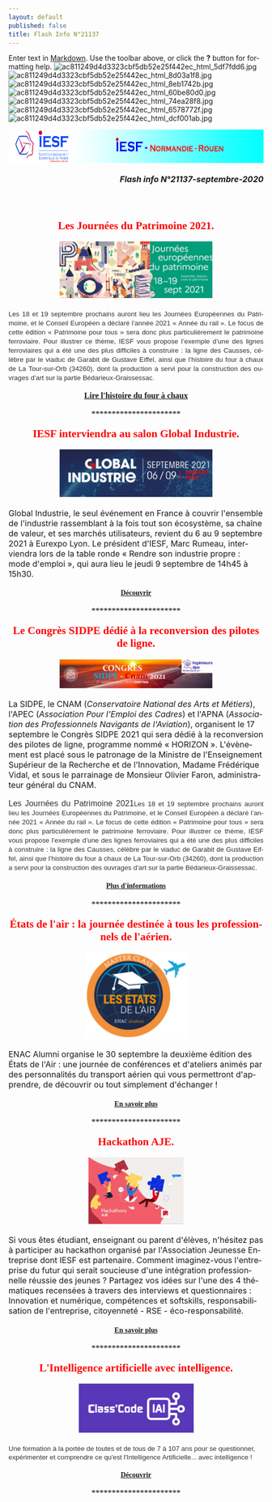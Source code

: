 ```yaml
---
layout: default
published: false
title: Flash Info N°21137
---
```



Enter text in [Markdown](http://daringfireball.net/projects/markdown/). Use the toolbar above, or click the **?** button for formatting help.
![ac811249d4d3323cbf5db52e25f442ec_html_5df7fdd6.jpg]({{site.baseurl}}/media/ac811249d4d3323cbf5db52e25f442ec_html_5df7fdd6.jpg)
![ac811249d4d3323cbf5db52e25f442ec_html_8d03a1f8.jpg]({{site.baseurl}}/media/ac811249d4d3323cbf5db52e25f442ec_html_8d03a1f8.jpg)
![ac811249d4d3323cbf5db52e25f442ec_html_8eb1742b.jpg]({{site.baseurl}}/media/ac811249d4d3323cbf5db52e25f442ec_html_8eb1742b.jpg)
![ac811249d4d3323cbf5db52e25f442ec_html_60be80d0.jpg]({{site.baseurl}}/media/ac811249d4d3323cbf5db52e25f442ec_html_60be80d0.jpg)
![ac811249d4d3323cbf5db52e25f442ec_html_74ea28f8.jpg]({{site.baseurl}}/media/ac811249d4d3323cbf5db52e25f442ec_html_74ea28f8.jpg)
![ac811249d4d3323cbf5db52e25f442ec_html_6578772f.jpg]({{site.baseurl}}/media/ac811249d4d3323cbf5db52e25f442ec_html_6578772f.jpg)
![ac811249d4d3323cbf5db52e25f442ec_html_dcf001ab.jpg]({{site.baseurl}}/media/ac811249d4d3323cbf5db52e25f442ec_html_dcf001ab.jpg)



<BODY LANG="fr-FR" LINK="#0000ff" DIR="LTR">
<P ALIGN=CENTER STYLE="margin-bottom: 0.19in"><IMG SRC="/media/ac811249d4d3323cbf5db52e25f442ec_html_74ea28f8.jpg" NAME="Image 2" ALIGN=BOTTOM WIDTH=680 HEIGHT=66 BORDER=0></P>
<P ALIGN=RIGHT STYLE="margin-bottom: 0.19in"><FONT SIZE=3><I><B>Flash
info N°21137-septembre-2020</B></I></FONT></P>
<P ALIGN=CENTER STYLE="margin-bottom: 0.19in"><BR><BR>
</P>
<P ALIGN=CENTER STYLE="margin-bottom: 0.19in"><FONT COLOR="#ff0000"><FONT FACE="Engravers MT, serif"><FONT SIZE=4 STYLE="font-size: 16pt"><B>Les
Journées du Patrimoine 2021.</B></FONT></FONT></FONT></P>
<P ALIGN=CENTER STYLE="margin-bottom: 0.19in"><IMG SRC="/media/ac811249d4d3323cbf5db52e25f442ec_html_5df7fdd6.jpg" NAME="Image 1" ALIGN=BOTTOM WIDTH=302 HEIGHT=112 BORDER=0></P>
<P ALIGN=JUSTIFY STYLE="margin-bottom: 0.19in"><FONT FACE="Times New Roman, serif"><FONT SIZE=3><FONT COLOR="#333333"><FONT FACE="Arial, serif"><FONT SIZE=2 STYLE="font-size: 10pt">Les
18 et 19 septembre prochains auront lieu les Journées Européennes
du Patrimoine, et le Conseil Européen a déclaré l’année 2021
«&nbsp;Année du rail&nbsp;». Le focus de cette édition
«&nbsp;Patrimoine pour tous&nbsp;» sera donc plus particulièrement
le patrimoine ferroviaire.&nbsp;Pour illustrer ce thème, IESF vous
propose l’exemple d’une des lignes ferroviaires qui a été une
des plus difficiles à construire&nbsp;: la ligne des Causses,
célèbre par le viaduc de&nbsp;Garabit&nbsp;de Gustave Eiffel, ainsi
que&nbsp;l’histoire du four à chaux de La Tour-sur-Orb (34260),
dont la production a servi pour la construction des ouvrages d’art
sur la partie Bédarieux-Graissessac.&nbsp;</FONT></FONT></FONT> </FONT></FONT>
</P>
<P ALIGN=CENTER STYLE="margin-bottom: 0.19in"><A HREF="http://www.iesf.fr/offres/doc_inline_src/752/2021-Les_Journees_du_Patrimoine_Four_a_chaux.pdf"><FONT FACE="Calibri, serif"><FONT SIZE=3><B>Lire
l'histoire du four à chaux</B></FONT></FONT></A></P>
<P ALIGN=CENTER STYLE="margin-bottom: 0.19in"><FONT COLOR="#000000"><FONT FACE="Calibri, serif"><FONT SIZE=3>**********************</FONT></FONT></FONT></P>
<P ALIGN=CENTER STYLE="margin-bottom: 0.19in"><FONT COLOR="#ff0000"><FONT FACE="Engravers MT, serif"><FONT SIZE=4 STYLE="font-size: 16pt"><B>IESF
interviendra au salon Global Industrie.</B></FONT></FONT></FONT></P>
<P ALIGN=CENTER STYLE="margin-bottom: 0.19in"><IMG SRC="/media/ac811249d4d3323cbf5db52e25f442ec_html_8eb1742b.jpg" NAME="Image 3" ALIGN=BOTTOM WIDTH=302 HEIGHT=94 BORDER=0></P>
<P STYLE="margin-bottom: 0.19in"><FONT SIZE=3>Global Industrie, le
seul événement en France à couvrir l'ensemble de l'industrie
rassemblant à la fois tout son écosystème, sa chaîne de valeur,
et ses marchés utilisateurs, revient du 6 au 9 septembre 2021 à
Eurexpo Lyon. Le président d'IESF, Marc Rumeau, interviendra lors de
la table ronde « Rendre son industrie propre : mode d'emploi », qui
aura lieu le jeudi 9 septembre de 14h45 à 15h30. </FONT>
</P>
<P ALIGN=CENTER STYLE="margin-bottom: 0.19in"><A HREF="https://bit.ly/2TJx5Gn"><FONT FACE="Calibri, serif"><B>Découvrir</B></FONT></A></P>
<P ALIGN=CENTER STYLE="margin-bottom: 0.19in"><FONT COLOR="#000000"><FONT FACE="Calibri, serif"><FONT SIZE=3>**********************</FONT></FONT></FONT></P>
<P ALIGN=CENTER STYLE="margin-bottom: 0.19in"><FONT COLOR="#ff0000"><FONT FACE="Engravers MT, serif"><FONT SIZE=4 STYLE="font-size: 16pt"><B>Le
Congrès SIDPE dédié à la reconversion des pilotes de ligne.</B></FONT></FONT></FONT></P>
<P ALIGN=CENTER STYLE="margin-bottom: 0.19in"><IMG SRC="/media/ac811249d4d3323cbf5db52e25f442ec_html_6578772f.jpg" NAME="Image 5" ALIGN=BOTTOM WIDTH=302 HEIGHT=57 BORDER=0></P>
<P STYLE="margin-bottom: 0.19in"><FONT SIZE=3>La SIDPE, le CNAM
(</FONT><FONT SIZE=3><I>Conservatoire National des Arts et Métiers</I></FONT><FONT SIZE=3>),
l'APEC (</FONT><FONT SIZE=3><I>Association Pour l'Emploi des Cadres</I></FONT><FONT SIZE=3>)
et l'APNA (</FONT><FONT SIZE=3><I>Association des Professionnels
Navigants de l'Aviation</I></FONT><FONT SIZE=3>), organisent le 17
septembre le Congrès SIDPE 2021 qui sera dédié à la reconversion
des pilotes de ligne, programme nommé « HORIZON ». L'évènement
est placé sous le patronage de la Ministre de l'Enseignement
Supérieur de la Recherche et de l'Innovation, Madame Frédérique
Vidal, et sous le parrainage de Monsieur Olivier Faron,
administrateur général du CNAM. </FONT>
</P>
<P ALIGN=JUSTIFY STYLE="margin-bottom: 0.19in"><FONT FACE="Times New Roman, serif"><FONT SIZE=3><FONT COLOR="#333333"><FONT FACE="Arial, serif">Les
Journées du Patrimoine 2021</FONT></FONT><FONT COLOR="#333333"><FONT FACE="Arial, serif"><FONT SIZE=2 STYLE="font-size: 10pt">Les
18 et 19 septembre prochains auront lieu les Journées Européennes
du Patrimoine, et le Conseil Européen a déclaré l’année 2021
«&nbsp;Année du rail&nbsp;». Le focus de cette édition
«&nbsp;Patrimoine pour tous&nbsp;» sera donc plus particulièrement
le patrimoine ferroviaire.&nbsp;Pour illustrer ce thème, IESF vous
propose l’exemple d’une des lignes ferroviaires qui a été une
des plus difficiles à construire&nbsp;: la ligne des Causses,
célèbre par le viaduc de&nbsp;Garabit&nbsp;de Gustave Eiffel, ainsi
que&nbsp;l’histoire du four à chaux de La Tour-sur-Orb (34260),
dont la production a servi pour la construction des ouvrages d’art
sur la partie Bédarieux-Graissessac.&nbsp;</FONT></FONT></FONT> </FONT></FONT>
</P>
<P ALIGN=CENTER STYLE="margin-bottom: 0.19in"><A HREF="https://bit.ly/3me6o8z"><FONT FACE="Calibri, serif"><B>Plus
d'informations</B></FONT></A></P>
<P ALIGN=CENTER STYLE="margin-bottom: 0.19in"><FONT COLOR="#000000"><FONT FACE="Calibri, serif"><FONT SIZE=3>**********************</FONT></FONT></FONT></P>
<P ALIGN=CENTER STYLE="margin-bottom: 0.19in"><FONT COLOR="#ff0000"><FONT FACE="Engravers MT, serif"><FONT SIZE=4 STYLE="font-size: 16pt"><B>États
de l'air : la journée destinée à tous les professionnels de
l'aérien.</B></FONT></FONT></FONT></P>
<P ALIGN=CENTER STYLE="margin-bottom: 0.19in"><IMG SRC="/media/ac811249d4d3323cbf5db52e25f442ec_html_8d03a1f8.jpg" NAME="Image 6" ALIGN=BOTTOM WIDTH=199 HEIGHT=170 BORDER=0></P>
<P STYLE="margin-bottom: 0.19in"><FONT SIZE=3>ENAC Alumni organise le
30 septembre la deuxième édition des États de l'Air : une journée
de conférences et d'ateliers animés par des personnalités du
transport aérien qui vous permettront d'apprendre, de découvrir ou
tout simplement d'échanger !</FONT></P>
<P ALIGN=CENTER STYLE="margin-bottom: 0.19in"><A HREF="https://bit.ly/2V2K32F"><FONT FACE="Calibri, serif"><B>En
savoir plus</B></FONT></A></P>
<P ALIGN=CENTER STYLE="margin-bottom: 0.19in"><FONT COLOR="#000000"><FONT FACE="Calibri, serif"><FONT SIZE=3>**********************</FONT></FONT></FONT></P>
<P ALIGN=CENTER STYLE="margin-bottom: 0.19in"><FONT COLOR="#ff0000"><FONT FACE="Engravers MT, serif"><FONT SIZE=4 STYLE="font-size: 16pt"><B>Hackathon
AJE.</B></FONT></FONT></FONT></P>
<P ALIGN=CENTER STYLE="margin-bottom: 0.19in"><IMG SRC="/media/ac811249d4d3323cbf5db52e25f442ec_html_dcf001ab.jpg" NAME="Image 7" ALIGN=BOTTOM WIDTH=189 HEIGHT=132 BORDER=0></P>
<P STYLE="margin-bottom: 0.19in"><FONT SIZE=3>Si vous êtes étudiant,
enseignant ou parent d'élèves, n'hésitez pas à participer au
hackathon organisé par l'Association Jeunesse Entreprise dont IESF
est partenaire. Comment imaginez-vous l'entreprise du futur qui
serait soucieuse d'une intégration professionnelle réussie des
jeunes ? Partagez vos idées sur l'une des 4 thématiques recensées
à travers des interviews et questionnaires : Innovation et
numérique, compétences et softskills, responsabilisation de
l'entreprise, citoyenneté - RSE - éco-responsabilité. </FONT>
</P>
<P ALIGN=CENTER STYLE="margin-bottom: 0.19in"><A HREF="https://bit.ly/3B20yLP"><FONT FACE="Calibri, serif"><B>En
savoir plus</B></FONT></A></P>
<P ALIGN=CENTER STYLE="margin-bottom: 0.19in"><FONT COLOR="#000000"><FONT FACE="Calibri, serif"><FONT SIZE=3>**********************</FONT></FONT></FONT></P>
<P ALIGN=CENTER STYLE="margin-bottom: 0.19in"><FONT COLOR="#ff0000"><FONT FACE="Engravers MT, serif"><FONT SIZE=4 STYLE="font-size: 16pt"><B>L'Intelligence
artificielle avec intelligence.</B></FONT></FONT></FONT></P>
<P ALIGN=CENTER STYLE="margin-bottom: 0.19in"><IMG SRC="/media/ac811249d4d3323cbf5db52e25f442ec_html_60be80d0.jpg" NAME="Image 8" ALIGN=BOTTOM WIDTH=227 HEIGHT=97 BORDER=0></P>
<P STYLE="margin-bottom: 0.19in"><FONT COLOR="#333333"><FONT FACE="Arial, serif"><FONT SIZE=2 STYLE="font-size: 10pt">Une
formation à la portée de toutes et de tous de 7 à 107 ans pour se
questionner, expérimenter et comprendre ce qu'est l'Intelligence
Artificielle... avec intelligence !</FONT></FONT></FONT></P>
<P ALIGN=CENTER STYLE="margin-bottom: 0.19in"><A HREF="https://bit.ly/3gASNEK"><FONT FACE="Calibri, serif"><B>Découvrir</B></FONT></A></P>
<P ALIGN=CENTER STYLE="margin-bottom: 0.19in"><FONT COLOR="#000000"><FONT FACE="Calibri, serif"><FONT SIZE=3>**********************</FONT></FONT></FONT></P>
<P ALIGN=CENTER STYLE="margin-bottom: 0.19in"><BR><BR>
</P>
</BODY>